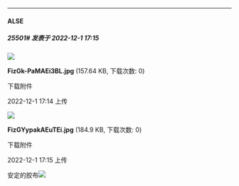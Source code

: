*****

####  ALSE  
##### 25501#       发表于 2022-12-1 17:15

<img src="https://img.saraba1st.com/forum/202212/01/171455crn140br0n5be4o6.jpg" referrerpolicy="no-referrer">

<strong>FizGk-PaMAEi3BL.jpg</strong> (157.64 KB, 下载次数: 0)

下载附件

2022-12-1 17:14 上传

<img src="https://img.saraba1st.com/forum/202212/01/171504h2l0znqno8q4na0w.jpg" referrerpolicy="no-referrer">

<strong>FizGYypakAEuTEi.jpg</strong> (184.9 KB, 下载次数: 0)

下载附件

2022-12-1 17:15 上传

安定的胶布<img src="https://static.saraba1st.com/image/smiley/face2017/068.png" referrerpolicy="no-referrer">

